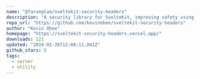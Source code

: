```yaml
---
name: "@faranglao/sveltekit-security-headers"
description: "A security library for SvelteKit, improving safety using HTTP Response Headers"
repo_url: "https://github.com/kevinobee/sveltekit-security-headers"
author: "Kevin Obee"
homepage: "https://sveltekit-security-headers.vercel.app/"
downloads: 121
updated: "2024-02-26T12:08:11.041Z"
github_stars: 5
tags: 
  - server
  - utility
---
```

